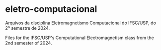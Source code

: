 # eletro-computacional

Arquivos da disciplina Eletromagnetismo Computacional do IFSC/USP, do 2º semestre de 2024.

Files for the IFSC/USP's Computational Electromagnetism class from the 2nd semester of 2024.
